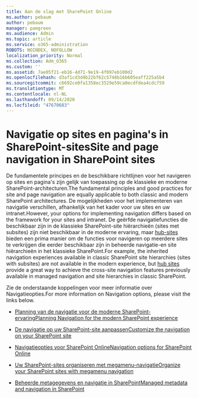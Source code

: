 ```yaml
---
title: Aan de slag met SharePoint Online
ms.author: pebaum
author: pebaum
manager: pamgreen
ms.audience: Admin
ms.topic: article
ms.service: o365-administration
ROBOTS: NOINDEX, NOFOLLOW
localization_priority: Normal
ms.collection: Adm_O365
ms.custom: ''
ms.assetid: 7ae05f21-eb16-4d71-9e19-4f097eb100d2
ms.openlocfilehash: d3af1cd3d4b22bf62c5748b16b605eaff225a5b4
ms.sourcegitcommit: c6692ce0fa1358ec3529e59ca0ecdfdea4cdc759
ms.translationtype: MT
ms.contentlocale: nl-NL
ms.lasthandoff: 09/14/2020
ms.locfileid: "47670683"
---
```

# <a name="site-and-page-navigation-in-sharepoint-sites"></a><span data-ttu-id="77abf-102">Navigatie op sites en pagina's in SharePoint-sites</span><span class="sxs-lookup"><span data-stu-id="77abf-102">Site and page navigation in SharePoint sites</span></span>

<span data-ttu-id="77abf-103">De fundamentele principes en de beschikbare richtlijnen voor het navigeren op sites en pagina's zijn gelijk van toepassing op de klassieke en moderne SharePoint-architecturen.</span><span class="sxs-lookup"><span data-stu-id="77abf-103">The fundamental principles and good practices for site and page navigation are equally applicable to both classic and modern SharePoint architectures.</span></span> <span data-ttu-id="77abf-104">De mogelijkheden voor het implementeren van navigatie verschillen, afhankelijk van het kader voor uw sites en uw intranet.</span><span class="sxs-lookup"><span data-stu-id="77abf-104">However, your options for implementing navigation differs based on the framework for your sites and intranet.</span></span> <span data-ttu-id="77abf-105">De geërfde navigatiefuncties die beschikbaar zijn in de klassieke SharePoint-site hiërarchieën (sites met subsites) zijn niet beschikbaar in de moderne ervaring, maar [hub-sites](https://support.office.com/article/fe26ae84-14b7-45b6-a6d1-948b3966427f) bieden een prima manier om de functies voor navigeren op meerdere sites te verkrijgen die eerder beschikbaar zijn in beheerde navigatie-en site hiërarchieën in het klassieke SharePoint.</span><span class="sxs-lookup"><span data-stu-id="77abf-105">For example, the inherited navigation experiences available in classic SharePoint site hierarchies (sites with subsites) are not available in the modern experience, but [hub sites](https://support.office.com/article/fe26ae84-14b7-45b6-a6d1-948b3966427f) provide a great way to achieve the cross-site navigation features previously available in managed navigation and site hierarchies in classic SharePoint.</span></span>

 <span data-ttu-id="77abf-106">Zie de onderstaande koppelingen voor meer informatie over Navigatieopties.</span><span class="sxs-lookup"><span data-stu-id="77abf-106">For more information on Navigation options, please visit the links below.</span></span>

 - [<span data-ttu-id="77abf-107">Planning van de navigatie voor de moderne SharePoint-ervaring</span><span class="sxs-lookup"><span data-stu-id="77abf-107">Planning Navigation for the modern SharePoint experience</span></span>](https://docs.microsoft.com/sharepoint/plan-navigation-modern-experience)

- [<span data-ttu-id="77abf-108">De navigatie op uw SharePoint-site aanpassen</span><span class="sxs-lookup"><span data-stu-id="77abf-108">Customize the navigation on your SharePoint site</span></span>](https://support.office.com/article/customize-the-navigation-on-your-sharepoint-site-3cd61ae7-a9ed-4e1e-bf6d-4655f0bf25ca)

- [<span data-ttu-id="77abf-109">Navigatieopties voor SharePoint Online</span><span class="sxs-lookup"><span data-stu-id="77abf-109">Navigation options for SharePoint Online</span></span>](https://docs.microsoft.com/office365/enterprise/navigation-options-for-sharepoint-online)
 
- [<span data-ttu-id="77abf-110">Uw SharePoint-sites organiseren met megamenu-navigatie</span><span class="sxs-lookup"><span data-stu-id="77abf-110">Organize your SharePoint sites with megamenu navigation</span></span>](https://techcommunity.microsoft.com/t5/Microsoft-SharePoint-Blog/Organize-your-SharePoint-sites-with-megamenu-navigation-and-new/ba-p/328068)

- [<span data-ttu-id="77abf-111">Beheerde metagegevens en navigatie in SharePoint</span><span class="sxs-lookup"><span data-stu-id="77abf-111">Managed metadata and navigation in SharePoint</span></span>](https://docs.microsoft.com/sharepoint/dev/general-development/managed-metadata-and-navigation-in-sharepoint)


